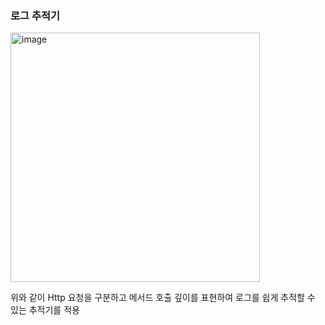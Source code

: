 ### 로그 추적기

<img width="399" alt="image" src="https://github.com/buchonsi/advance_spring/assets/73854927/c1962bc2-0b65-44b4-8965-ee99326d77ea">

위와 같이 Http 요청을 구분하고 메서드 호출 깊이를 표현하여 로그를 쉽게 추적할 수 있는 추적기를 적용
